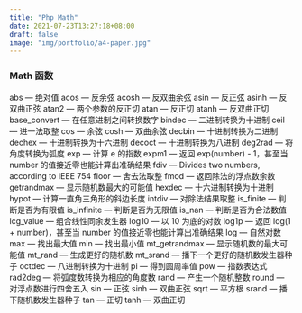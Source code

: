 ```yaml
---
title: "Php Math"
date: 2021-07-23T13:27:18+08:00
draft: false
image: "img/portfolio/a4-paper.jpg"
---
```


### Math 函数
abs — 绝对值
acos — 反余弦
acosh — 反双曲余弦
asin — 反正弦
asinh — 反双曲正弦
atan2 — 两个参数的反正切
atan — 反正切
atanh — 反双曲正切
base_convert — 在任意进制之间转换数字
bindec — 二进制转换为十进制
ceil — 进一法取整
cos — 余弦
cosh — 双曲余弦
decbin — 十进制转换为二进制
dechex — 十进制转换为十六进制
decoct — 十进制转换为八进制
deg2rad — 将角度转换为弧度
exp — 计算 e 的指数
expm1 — 返回 exp(number) - 1，甚至当 number 的值接近零也能计算出准确结果
fdiv — Divides two numbers, according to IEEE 754
floor — 舍去法取整
fmod — 返回除法的浮点数余数
getrandmax — 显示随机数最大的可能值
hexdec — 十六进制转换为十进制
hypot — 计算一直角三角形的斜边长度
intdiv — 对除法结果取整
is_finite — 判断是否为有限值
is_infinite — 判断是否为无限值
is_nan — 判断是否为合法数值
lcg_value — 组合线性同余发生器
log10 — 以 10 为底的对数
log1p — 返回 log(1 + number)，甚至当 number 的值接近零也能计算出准确结果
log — 自然对数
max — 找出最大值
min — 找出最小值
mt_getrandmax — 显示随机数的最大可能值
mt_rand — 生成更好的随机数
mt_srand — 播下一个更好的随机数发生器种子
octdec — 八进制转换为十进制
pi — 得到圆周率值
pow — 指数表达式
rad2deg — 将弧度数转换为相应的角度数
rand — 产生一个随机整数
round — 对浮点数进行四舍五入
sin — 正弦
sinh — 双曲正弦
sqrt — 平方根
srand — 播下随机数发生器种子
tan — 正切
tanh — 双曲正切